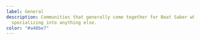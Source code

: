 ```yaml
---
label: General
description: Communities that generally come together for Beat Saber while not
  specializing into anything else.
color: "#a48be7"
---
```

